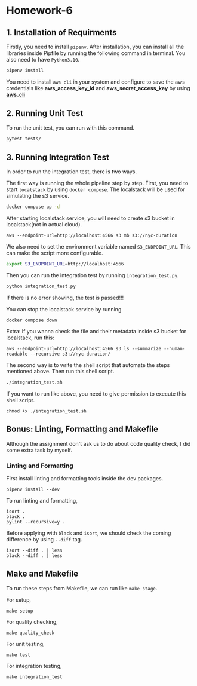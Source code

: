 # Homework-6

## 1. Installation of Requirments 

Firstly, you need to install `pipenv`. After installation, you can install all the libraries inside Pipfile by running the following command in terminal. You also need to have `Python3.10`.
```bash
pipenv install
```
You need to install `aws cli` in your system and  configure to save the aws credentials like **aws_access_key_id** and **aws_secret_access_key** by using **[aws_cli](https://docs.aws.amazon.com/cli/latest/reference/configure/index.html)**

## 2. Running Unit Test

To run the unit test, you can run with this command.
```bash
pytest tests/
```

## 3. Running Integration Test

In order to run the integration test, there is two ways.

The first way is running the whole pipeline step by step. First, you need to start `localstack` by using `docker compose`. The localstack will be used for simulating the s3 service.

```bash
docker compose up -d
```

After starting localstack service, you will need to create s3 bucket in localstack(not in actual cloud).
```
aws --endpoint-url=http://localhost:4566 s3 mb s3://nyc-duration
```

We also need to set the environment variable named  `S3_ENDPOINT_URL`. This can make the script more configurable.

```bash
export S3_ENDPOINT_URL=http://localhost:4566
```

Then you can run the integration test by running `integration_test.py`.
```bash
python integration_test.py
```

If there is no error showing, the test is passed!!!

You can stop the localstack service by running
```
docker compose down 
```

Extra: If you wanna check the file and their metadata inside s3 bucket for localstack, run this:
```
aws --endpoint-url=http://localhost:4566 s3 ls --summarize --human-readable --recursive s3://nyc-duration/
```

The second way is to write the shell script that automate the steps mentioned above. Then run this shell script.
```bash
./integration_test.sh
```

If you want to run like above, you need to give permission to execute this shell script.
```
chmod +x ./integration_test.sh
```

## Bonus: Linting, Formatting and Makefile

Although the assignment don't ask us to do about code quality check, I did some extra task by myself.

### Linting and Formatting

First install linting and formatting tools inside the dev packages.
```
pipenv install --dev
```

To run linting and formatting, 

```
isort .
black .
pylint --recursive=y .
```

Before applying with `black` and `isort`, we should check the coming difference by using `--diff` tag.

```
isort --diff . | less
black --diff . | less
```

## Make and Makefile

To run these steps from Makefile, we can run like `make stage`.

For setup,
```
make setup
```

For quality checking,
```
make quality_check
```

For unit testing,
```
make test
```

For integration testing,
```
make integration_test
```